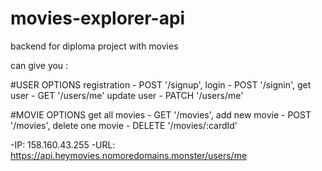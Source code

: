 # movies-explorer-api

backend for diploma project with movies

can give you :

#USER OPTIONS
registration - POST '/signup',
login - POST '/signin',
get user - GET '/users/me'
update user - PATCH '/users/me'

#MOVIE OPTIONS
get all movies - GET '/movies',
add new movie - POST '/movies',
delete one movie - DELETE '/movies/:cardId'

-IP: 158.160.43.255
-URL: https://api.heymovies.nomoredomains.monster/users/me
